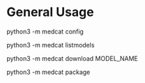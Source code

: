 # General Usage

python3 -m medcat config

python3 -m medcat listmodels

python3 -m medcat download MODEL_NAME

python3 -m medcat package